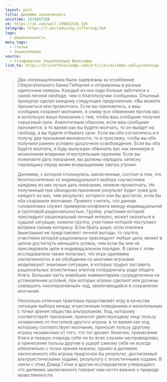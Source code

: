 ```yaml
---
layout: post
title: Дилемма заключенного
unixtime: 1634667268
vk: https://vk.com/wall-199052526_326
telegram: https://t.me/reducing_suffering/164
tags:
  - рациональность
meta_tags:
  - статьи
  - энциклопедии
source:
  - Стэнфордская Энциклопедия Философии
link_to: https://brickofknowledge.com/articles/dilemma-zaklyuchennogo
---
```

>Два злоумышленника были задержаны за ограбление Сберегательного банка Гиберния и отправлены в разные одиночные камеры. Каждый из них куда больше заботился о своей личной свободе, чем о благополучии сообщника. Опытный прокурор сделал каждому следующее предложение: «Вы можете признаться или промолчать. Если вы признаетесь, а ваш сообщник сохранит молчание, я сниму все обвинения против вас и использую ваши показания с тем, чтобы ваш сообщник получил серьезный срок. Аналогичным образом, если ваш сообщник признается, в то время как вы будете молчать, то он выйдет на свободу, а вы будете отбывать срок. Если вы оба согласитесь и я получу два признания виновности, то я прослежу, чтобы вы оба получили раннее условно-досрочное освобождение. Если вы оба будете молчать, я буду вынужден обвинить вас как минимум в незаконном владении огнестрельным оружием. Если вы пожелаете дать показания, вы должны передать записку тюремщику перед моим возвращением завтра утром».
>
>Дилемма, с которой столкнулись заключенные, состоит в том, что безотносительно от индивидуального выбора соучастника каждому из них лучше дать показания, нежели промолчать. Но полученный при обоюдном признании результат будет хуже для каждого из них, чем результат, которого они бы достигли, если бы оба сохранили молчание. Принято считать, что данная головоломка служит примером конфликта между индивидуальной и групповой рациональностью. Группа, участники которой преследуют рациональный личный интерес, может оказаться в худшей ситуации, нежели группа, участники которой поступают вопреки такому интересу. Если брать шире, если платежи (выигрыши) не представляют личной выгоды, то группа, участники которой рационально преследуют любые цели, может в целом достигнуть меньшего успеха, чем если бы они не преследовали цели в индивидуальном порядке. В связи с этим исследователи также полагают, что игра «дилемма заключенного» и ее обобщения со многими игроками моделируют знакомые ситуации, в которых трудно заставить рациональных эгоистичных агентов сотрудничать ради общего блага. Большая часть новейших комментариев сосредоточена на установлении условий, при которых игроки сделают или должны совершить «кооперативный» ход, заключающийся в сохранении молчания.
>
>Несколько отличная трактовка представляет игру в качестве ситуации выбора между эгоистичным поведением и желательным с точки зрения общества альтруизмом. Ход, которому соответствует признание, приносит действующему лицу пользу независимо от поступков другого игрока, в то время как ход, которому соответствует молчание, приносит пользу другому игроку независимо от того, что тот делает. Конечно, принесение блага в первую очередь себе не во всех случаях несправедливо, а принесение пользы другим в ущерб самому себе не всегда обязательно с точки зрения морали, однако в дилемме заключенного оба игрока предпочли бы результат, достигаемый альтруистическими ходами, результату с эгоистичными ходами. В связи с этим Дэвид Готье и другие исследователи утверждают, что дилемма заключенного говорит нам нечто важное о природе нравственности.